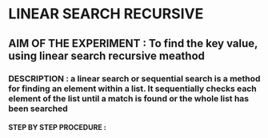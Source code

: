 # LINEAR SEARCH RECURSIVE

## AIM OF THE EXPERIMENT : To find the key value, using linear search recursive meathod

### DESCRIPTION : a linear search or sequential search is a method for finding an element within a list. It sequentially checks each element of the list until a match is found or the whole list has been searched

#### STEP BY STEP PROCEDURE :


